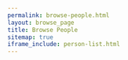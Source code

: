 ```yaml
---
permalink: browse-people.html
layout: browse_page
title: Browse People
sitemap: true
iframe_include: person-list.html
---
```


